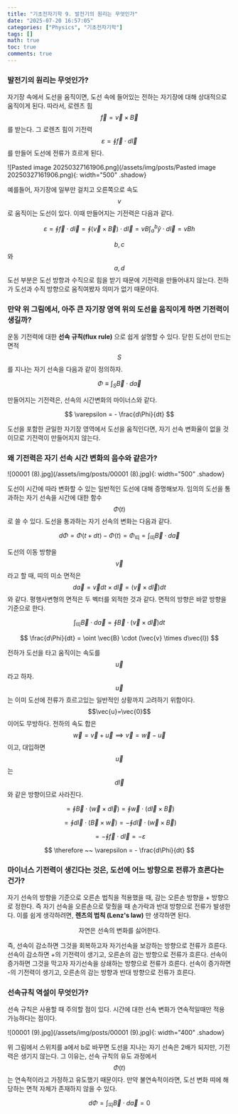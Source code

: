 ```yaml
---
title: "기초전자기학 9. 발전기의 원리는 무엇인가"
date: "2025-07-20 16:57:05"
categories: ["Physics", "기초전자기학"]
tags: []
math: true
toc: true
comments: true
---
```


### 발전기의 원리는 무엇인가?
자기장 속에서 도선을 움직이면, 도선 속에 들어있는 전하는 자기장에 대해 상대적으로 움직이게 된다. 따라서, 로렌츠 힘 $$\vec{f} = \vec{v} \times \vec{B}$$를 받는다. 그 로렌츠 힘이 기전력 $$\varepsilon = \oint \vec{f} \cdot d\vec{l}$$를 만들어 도선에 전류가 흐르게 된다.

![Pasted image 20250327161906.png](/assets/img/posts/Pasted image 20250327161906.png){: width="500" .shadow}

예를들어, 자기장에 일부만 걸치고 오른쪽으로 속도 $$v$$로 움직이는 도선이 있다. 이때 만들어지는 기전력은 다음과 같다.

$$
\varepsilon = \oint \vec{f} \cdot d\vec{l} = \oint (\vec{v} \times \vec{B}) \cdot d\vec{l} = vB\int_{a}^{b} \hat{y} \cdot d\vec{l} = vBh
$$

$$b,c$$와 $$a,d$$ 도선 부분은 도선 방향과 수직으로 힘을 받기 때문에 기전력을 만들어내지 않는다. 전하가 도선과 수직 방향으로 움직여봤자 의미가 없기 때문이다.

### 만약 위 그림에서, 아주 큰 자기장 영역 위의 도선을 움직이게 하면 기전력이 생길까?
운동 기전력에 대한 **선속 규칙(flux rule)** 으로 쉽게 설명할 수 있다. 닫힌 도선이 만드는 면적 $$S$$를 지나는 자기 선속을 다음과 같이 정의하자.

$$
\Phi \equiv \int_{S} \vec{B} \cdot d\vec{a}
$$

만들어지는 기전력은, 선속의 시간변화의 마이너스와 같다.

$$
\varepsilon = - \frac{d\Phi}{dt}
$$

도선을 포함한 균일한 자기장 영역에서 도선을 움직인다면, 자기 선속 변화율이 없을 것이므로 기전력이 만들어지지 않는다.

### 왜 기전력은 자기 선속 시간 변화의 음수와 같은가?

![00001 (8).jpg](/assets/img/posts/00001 (8).jpg){: width="500" .shadow}

도선이 시간에 따라 변화할 수 있는 일반적인 도선에 대해 증명해보자. 임의의 도선을 통과하는 자기 선속을 시간에 대한 함수 $$\Phi(t)$$로 쓸 수 있다. 도선을 통과하는 자기 선속의 변화는 다음과 같다.

$$
d\Phi = \Phi(t+dt) - \Phi(t) = \Phi_{\text{띠}} = \int_{\text{띠}} \vec{B} \cdot d\vec{a}
$$

도선의 이동 방향을 $$\vec{v}$$라고 할 때, 띠의 미소 면적은 $$d\vec{a} = \vec{v} dt \times d\vec{l} = (\vec{v} \times d\vec{l})dt$$와 같다. 평행사변형의 면적은 두 벡터를 외적한 것과 같다. 면적의 방향은 바깥 방향을 기준으로 한다.

$$
\int_{\text{띠}}\vec{B} \cdot d\vec{a} = \oint \vec{B} \cdot (\vec{v} \times d\vec{l}) dt
$$


$$
\frac{d\Phi}{dt} = \oint \vec{B} \cdot (\vec{v} \times d\vec{l})
$$

전하가 도선을 타고 움직이는 속도를 $$\vec{u}$$라고 하자. $$\vec{u}$$는 이미 도선에 전류가 흐르고있는 일반적인 상황까지 고려하기 위함이다. $$\vec{u}=\vec{0}$$이어도 무방하다.
전하의 속도 합은 $$\vec{w} = \vec{v} + \vec{u} \implies \vec{v} = \vec{w} - \vec{u}$$이고, 대입하면 $$\vec{u}$$는 $$d\vec{l}$$와 같은 방향이므로 사라진다.

$$
= \oint \vec{B} \cdot (\vec{w} \times d\vec{l}) = \oint \vec{w} \cdot (d\vec{l} \times \vec{B})
$$


$$
= \oint d\vec{l} \cdot (\vec{B} \times \vec{w}) = -\oint d\vec{l} \cdot (\vec{w} \times \vec{B})
$$


$$
= - \oint \vec{f} \cdot d\vec{l} = -\varepsilon
$$


$$
\therefore ~~ \varepsilon = - \frac{d\Phi}{dt}
$$

### 마이너스 기전력이 생긴다는 것은, 도선에 어느 방향으로 전류가 흐른다는 건가?
자기 선속의 방향을 기준으로 오른손 법칙을 적용했을 때, 감는 오른손 방향을 + 방향으로 정한다. 즉 자기 선속을 오른손으로 맞췄을 때 손가락과 반대 방향으로 전류가 발생한다. 이를 쉽게 생각하려면, **렌츠의 법칙 (Lenz's law)** 만 생각하면 된다.

$$
\text{자연은 선속의 변화를 싫어한다.}
$$

즉, 선속이 감소하면 그것을 회복하고자 자기선속을 보강하는 방향으로 전류가 흐른다. 선속이 감소하면 +의 기전력이 생기고, 오른손의 감는 방향으로 전류가 흐른다. 선속이 증가하면 그것을 막고자 자기선속을 상쇄하는 방향으로 전류가 흐른다. 선속이 증가하면 -의 기전력이 생기고, 오른손의 감는 방향과 반대 방향으로 전류가 흐른다.

### 선속규칙 역설이 무엇인가?
선속 규칙은 사용할 때 주의할 점이 있다. 시간에 대한 선속 변화가 연속적일때만 적용 가능하다는 점이다.

![00001 (9).jpg](/assets/img/posts/00001 (9).jpg){: width="400" .shadow}

위 그림에서 스위치를 a에서 b로 바꾸면 도선을 지나는 자기 선속은 2배가 되지만, 기전력은 생기지 않는다. 그 이유는, 선속 규칙의 유도 과정에서 $$\Phi(t)$$는 연속적이라고 가정하고 유도했기 때문이다. 만약 불연속적이라면, 도선 변화 띠에 해당하는 면적 자체가 존재하지 않을 수 있다.

$$
d\Phi=\int_{\text{띠}}\vec{B} \cdot d\vec{a} = 0
$$

